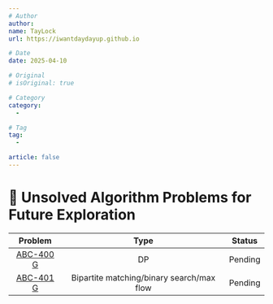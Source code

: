 ```yaml
---
# Author
author:
name: TayLock
url: https://iwantdaydayup.github.io

# Date
date: 2025-04-10

# Original
# isOriginal: true

# Category
category:
  -

# Tag
tag:
  -

article: false
---
```


# 🧩 Unsolved Algorithm Problems for Future Exploration

|                            Problem                             |                   Type                    | Status  |
| :------------------------------------------------------------: | :---------------------------------------: | :-----: |
| [ABC-400 G](https://atcoder.jp/contests/abc400/tasks/abc400_g) |                    DP                     | Pending |
| [ABC-401 G](https://atcoder.jp/contests/abc401/tasks/abc401_g) | Bipartite matching/binary search/max flow | Pending |

<!-- | [ABC-400 G](https://atcoder.jp/contests/abc400/tasks/abc400_g) |  DP  | Completed or Pending | -->
